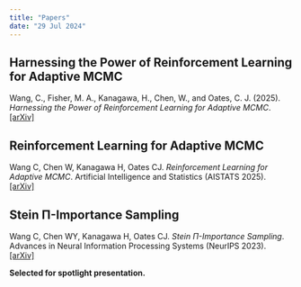 ```yaml
---
title: "Papers"
date: "29 Jul 2024"
---
```


## Harnessing the Power of Reinforcement Learning for Adaptive MCMC

Wang, C., Fisher, M. A., Kanagawa, H., Chen, W., and Oates, C. J. (2025). *Harnessing the Power of Reinforcement Learning for Adaptive MCMC*. [[arXiv]](https://arxiv.org/abs/2507.00671)

## Reinforcement Learning for Adaptive MCMC

Wang C, Chen W, Kanagawa H, Oates CJ. *Reinforcement Learning for Adaptive MCMC*. Artificial Intelligence and Statistics (AISTATS 2025). [[arXiv]](https://arxiv.org/abs/2405.13574)

## Stein Π-Importance Sampling

Wang C, Chen WY, Kanagawa H, Oates CJ. *Stein Π-Importance Sampling*. Advances in Neural Information Processing Systems (NeurIPS 2023). [[arXiv]](https://arxiv.org/abs/2305.10068)

**Selected for spotlight presentation.**
